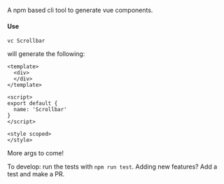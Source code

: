 A npm based cli tool to generate vue components.

#### Use

`vc Scrollbar`

will generate the following:

```
<template>
  <div>
  </div>
</template>

<script>
export default {
  name: 'Scrollbar'
}
</script>

<style scoped>
</style>
```

More args to come!

To develop: run the tests with `npm run test`. Adding new features? Add a test and make a PR.
